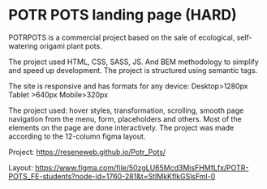 # POTR POTS landing page (HARD)

POTRPOTS is a commercial project based on the sale of ecological, self-watering origami plant pots.

The project used HTML, CSS, SASS, JS.
And BEM methodology to simplify and speed up development.
The project is structured using semantic tags.

The site is responsive and has formats for any device:
Desktop>1280px
Tablet >640px
Mobile>320px

The project used: hover styles, transformation, scrolling, smooth page navigation from the menu, form, placeholders and others.
Most of the elements on the page are done interactively.
The project was made according to the 12-column figma layout.

Project: https://reseneweb.github.io/Potr_Pots/

Layout: https://www.figma.com/file/50zgLU65Mcd3MisFHMfLfx/POTR-POTS_FE-students?node-id=1760-281&t=StIMkKflkGSlsFml-0
